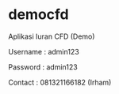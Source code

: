 # democfd
Aplikasi Iuran CFD (Demo)

Username : admin123

Password : admin123

Contact : 081321166182 (Irham)
